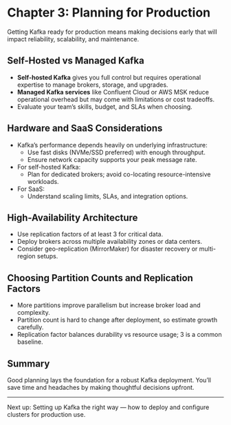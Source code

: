 
# Chapter 3: Planning for Production

Getting Kafka ready for production means making decisions early that will impact reliability, scalability, and maintenance.

## Self-Hosted vs Managed Kafka

- **Self-hosted Kafka** gives you full control but requires operational expertise to manage brokers, storage, and upgrades.
- **Managed Kafka services** like Confluent Cloud or AWS MSK reduce operational overhead but may come with limitations or cost tradeoffs.
- Evaluate your team’s skills, budget, and SLAs when choosing.

## Hardware and SaaS Considerations

- Kafka’s performance depends heavily on underlying infrastructure:
  - Use fast disks (NVMe/SSD preferred) with enough throughput.
  - Ensure network capacity supports your peak message rate.
- For self-hosted Kafka:
  - Plan for dedicated brokers; avoid co-locating resource-intensive workloads.
- For SaaS:
  - Understand scaling limits, SLAs, and integration options.

## High-Availability Architecture

- Use replication factors of at least 3 for critical data.
- Deploy brokers across multiple availability zones or data centers.
- Consider geo-replication (MirrorMaker) for disaster recovery or multi-region setups.

## Choosing Partition Counts and Replication Factors

- More partitions improve parallelism but increase broker load and complexity.
- Partition count is hard to change after deployment, so estimate growth carefully.
- Replication factor balances durability vs resource usage; 3 is a common baseline.

## Summary

Good planning lays the foundation for a robust Kafka deployment. You’ll save time and headaches by making thoughtful decisions upfront.

---

Next up: Setting up Kafka the right way — how to deploy and configure clusters for production use.

